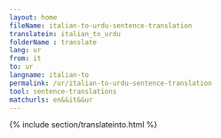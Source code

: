 ```yaml
---
layout: home
fileName: italian-to-urdu-sentence-translation
translatein: italian_to_urdu
folderName : translate
lang: ur
from: it
to: ur
langname: italian-to
permalink: /ur/italian-to-urdu-sentence-translation
tool: sentence-translations
matchurls: en&&it&&ur
---
```

{% include section/translateinto.html %}
